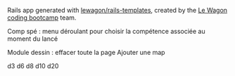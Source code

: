 Rails app generated with [lewagon/rails-templates](https://github.com/lewagon/rails-templates), created by the [Le Wagon coding bootcamp](https://www.lewagon.com) team.


Comp spé : menu déroulant pour choisir la compétence associée au moment du lancé

Module dessin : effacer toute la page
Ajouter une map

d3 d6 d8 d10 d20
